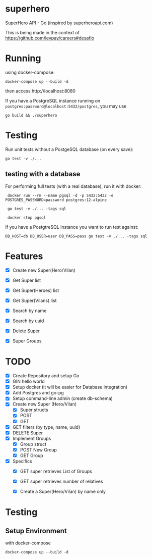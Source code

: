 # superhero
SuperHero API - Go (inspired by superheroapi.com)

This is being made in the context of https://github.com/levpay/careers#desafio


# Running

using docker-compose: 

```
docker-compose up --build -d
``` 

then access http://localhost:8080

If you have a PostgreSQL instance running on `postgres:password@localhost:5432/postgres`, you may use 
```
go build && ./superhero
``` 


# Testing

Run unit tests without a PostgeSQL database (on every save): 
```
go test -v ./...
```

## testing with a database

For performing full tests (with a real database), run it with docker:
```
 docker run --rm --name pgsql -d -p 5432:5432 -e POSTGRES_PASSWORD=password postgres:12-alpine

 go test -v ./... -tags sql

 docker stop pgsql
```

If you have a PostgtreSQL instance you want to run test against:

```
DB_HOST=db DB_USER=user DB_PASS=pass go test -v ./... -tags sql
``` 


# Features

- [X] Create new Super(Hero/Vilan)
- [X] Get Super list
- [X] Get Super(Heroes) list
- [X] Get Super(Vilans) list
- [X] Search by name
- [X] Search by uuid
- [X] Delete Super
- [X] Super Groups


# TODO

- [X] Create Repository and setup Go
- [X] GIN hello world
- [X] Setup docker (it will be easier for Database integration)
- [X] Add Postgres and go-pg
- [X] Setup command-line admin (create db-schema)
- [X] Create new Super (Hero/Vilan)
    - [X] Super structs
    - [X] POST
    - [X] GET
- [X] GET filters (by type, name, uuid)
- [X] DELETE Super
- [X] Implement Groups
    - [X] Group struct
    - [X] POST New Group
    - [X] GET Group
- [X] Specifics
    - [X] GET super retrieves List of Groups
    - [X] GET super retrieves number of relatives
    - [X] Create a Super(Hero/Vilan) by name only


# Testing 

## Setup Environment
with docker-compose
```
docker-compose up --build -d
```
